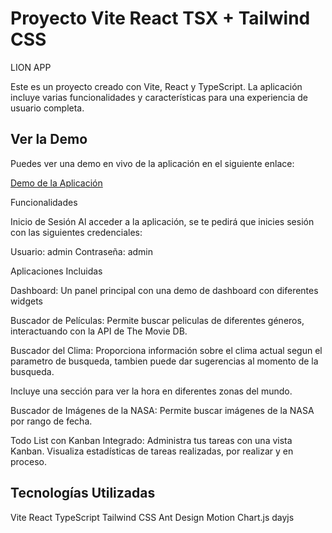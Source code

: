 # Proyecto Vite React TSX + Tailwind CSS

LION APP

Este es un proyecto creado con Vite, React y TypeScript. La aplicación incluye varias funcionalidades y características para una experiencia de usuario completa.

## Ver la Demo

Puedes ver una demo en vivo de la aplicación en el siguiente enlace:

[Demo de la Aplicación](https://vercel.com/samuelduqueps-projects/lion-app-proyect)

Funcionalidades

Inicio de Sesión
Al acceder a la aplicación, se te pedirá que inicies sesión con las siguientes credenciales:

Usuario: admin
Contraseña: admin

Aplicaciones Incluidas

Dashboard:
Un panel principal con una demo de dashboard con diferentes widgets

Buscador de Películas:
Permite buscar peliculas de diferentes géneros, interactuando con la API de The Movie DB.

Buscador del Clima:
Proporciona información sobre el clima actual segun el parametro de busqueda, tambien
puede dar sugerencias al momento de la busqueda.

Incluye una sección para ver la hora en diferentes zonas del mundo.

Buscador de Imágenes de la NASA:
Permite buscar imágenes de la NASA por rango de fecha.

Todo List con Kanban Integrado:
Administra tus tareas con una vista Kanban.
Visualiza estadísticas de tareas realizadas, por realizar y en proceso.

## Tecnologías Utilizadas

Vite
React
TypeScript
Tailwind CSS
Ant Design
Motion
Chart.js
dayjs

